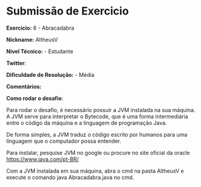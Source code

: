 # Submissão de Exercicio

**Exercicio:** 6 - Abracadabra

**Nickname:** AltheusV

**Nível Técnico:** - Estudante

**Twitter**:

**Dificuldade de Resolução:** - Média

**Comentários:**

**Como rodar o desafio**: 

Para rodar o desafio, é necessário possuir a JVM instalada na sua máquina. A JVM serve para
interpretar o Bytecode, que é uma forma intermediária entre o código da máquina e a linguagem de programação Java.

De forma simples, a JVM traduz o código escrito por humanos para uma linguagem que o computador possa entender.

Para instalar, pesquise JVM no google ou procure no site oficial da oracle https://www.java.com/pt-BR/ 

Com a JVM instalada em sua máquina, abra o cmd na pasta AltheusV e execute o comando java Abracadabra.java no cmd.
